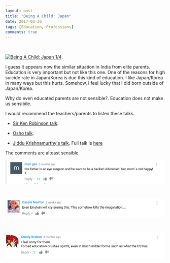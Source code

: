 ```yaml
---
layout: post
title: "Being A Child: Japan"
date: 2017-02-26
tags: [Education, Professions]
comments: true
---
```

&nbsp;


[![Being A Child: Japan 1/4](https://img.youtube.com/vi/G1DMzLndB3Y/0.jpg)](https://www.youtube.com/watch?v=G1DMzLndB3Y "Being A Child: Japan 1/4").



I guess it appears now the similar situation in India from elite parents. Education is very important but not like this one. One of the reasons for high suicide rate in Japan/Korea is due this kind of education. I like Japan/Korea in many ways but this hurts. Somehow, I feel lucky that I did born outside of Japan/Korea.


Why do even educated parents are not sensible?. Education does not make us sensibile. 

I would recommend the teachers/parents to listen these talks.

* [Sir Ken Robinson talk](https://www.ted.com/talks/ken_robinson_says_schools_kill_creativity).

* [Osho talk](https://www.youtube.com/watch?v=znCC5TosNC4).

* [Jiddu Krishnamurthy's talk](https://www.youtube.com/watch?v=W--KU79Y0DQ). Full talk is [here](https://www.youtube.com/watch?v=zmFLSY89iiU)

The comments are alteast sensible.


<img src="/images/1.png?raw=true" style="width: 600px;"/>


&nbsp;


<img src="/images/2.png?raw=true" style="width: 600px;"/>

&nbsp;

<img src="/images/3.png?raw=true" style="width: 600px;"/>

&nbsp;


